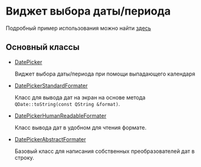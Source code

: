 Виджет выбора даты/периода
==========================

Подробный пример использования можно найти [здесь](http://gitlab.orion.org/jericho/datepicker/blob/master/source/unit-test/main.cpp)

Основный классы
---------------

*	[DatePicker](http://gitlab.orion.org/jericho/datepicker/blob/master/source/library/source/datepicker/datepicker.h)

	Виджет выбора даты/периода при помощи выпадающего календаря

*	[DatePickerStandardFormater](http://gitlab.orion.org/jericho/datepicker/blob/master/source/library/source/datepicker/datepickerstandardformater.h)

	Класс для вывода дат на экран на основе метода `QDate::toString(const QString &format)`.

*	[DatePickerHumanReadableFormater](http://gitlab.orion.org/jericho/datepicker/blob/master/source/library/source/datepicker/datepickerhumanreadableformater.h)

	Класс вывода дат в удобном для чтения формате.

*	[DatePickerAbstractFormater](http://gitlab.orion.org/jericho/datepicker/blob/master/source/library/source/datepicker/datepickerabstractformater.h)

	Базовый класс для написания собственных преобразователей дат в строку.
